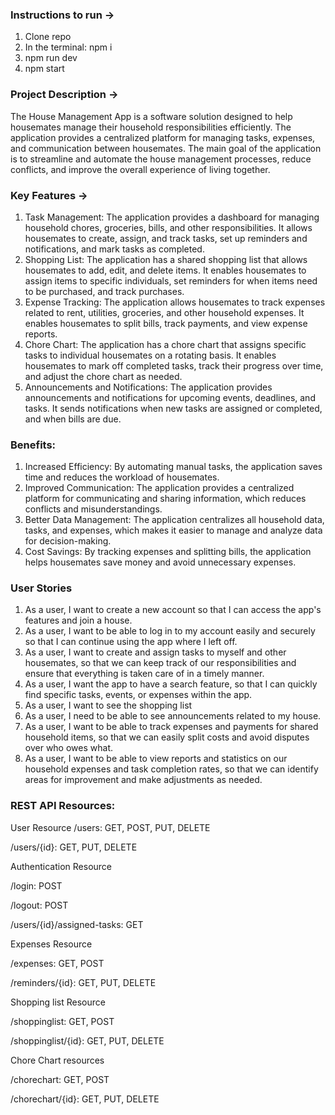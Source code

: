 ### **Instructions to run →**
1. Clone repo
2. In the terminal: npm i
3. npm run dev
4. npm start

### **Project Description →**

The House Management App is a software solution designed to help housemates manage their household responsibilities efficiently. The application provides a centralized platform for managing tasks, expenses, and communication between housemates. The main goal of the application is to streamline and automate the house management processes, reduce conflicts, and improve the overall experience of living together.

### **Key Features →**

1. Task Management: The application provides a dashboard for managing household chores, groceries, bills, and other responsibilities. It allows housemates to create, assign, and track tasks, set up reminders and notifications, and mark tasks as completed.
2. Shopping List: The application has a shared shopping list that allows housemates to add, edit, and delete items. It enables housemates to assign items to specific individuals, set reminders for when items need to be purchased, and track purchases.
3. Expense Tracking: The application allows housemates to track expenses related to rent, utilities, groceries, and other household expenses. It enables housemates to split bills, track payments, and view expense reports.
4. Chore Chart: The application has a chore chart that assigns specific tasks to individual housemates on a rotating basis. It enables housemates to mark off completed tasks, track their progress over time, and adjust the chore chart as needed.
5. Announcements and Notifications: The application provides announcements and notifications for upcoming events, deadlines, and tasks. It sends notifications when new tasks are assigned or completed, and when bills are due.


### Benefits:

1. Increased Efficiency: By automating manual tasks, the application saves time and reduces the workload of housemates.
2. Improved Communication: The application provides a centralized platform for communicating and sharing information, which reduces conflicts and misunderstandings.
3. Better Data Management: The application centralizes all household data, tasks, and expenses, which makes it easier to manage and analyze data for decision-making.
4. Cost Savings: By tracking expenses and splitting bills, the application helps housemates save money and avoid unnecessary expenses.

### User Stories
1.	As a user, I want to create a new account so that I can access the app's features and join a house.
2.	As a user, I want to be able to log in to my account easily and securely so that I can continue using the app where I left off.
3.	As a user, I want to create and assign tasks to myself and other housemates, so that we can keep track of our responsibilities and ensure that everything is taken care of in a timely manner.
4.  As a user, I want the app to have a search feature, so that I can quickly find specific tasks, events, or expenses within the app.
5.	As a user, I want to see the shopping list
6.  As a user, I need to be able to see announcements related to my house.
7.	As a user, I want to be able to track expenses and payments for shared household items, so that we can easily split costs and avoid disputes over who owes what.
8.	As a user, I want to be able to view reports and statistics on our household expenses and task completion rates, so that we can identify areas for improvement and make adjustments as needed.


### REST API Resources:
User Resource
/users: GET, POST, PUT, DELETE

/users/{id}: GET, PUT, DELETE

Authentication Resource

/login: POST

/logout: POST


/users/{id}/assigned-tasks: GET

Expenses Resource

/expenses: GET, POST

/reminders/{id}: GET, PUT, DELETE

Shopping list Resource

/shoppinglist: GET, POST

/shoppinglist/{id}: GET, PUT, DELETE

Chore Chart resources

/chorechart: GET, POST

/chorechart/{id}: GET, PUT, DELETE


